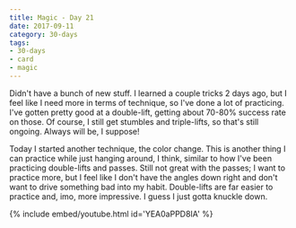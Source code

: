 ```yaml
---
title: Magic - Day 21
date: 2017-09-11
category: 30-days
tags:
- 30-days
- card
- magic
---
```

<p>Didn't have a bunch of new stuff. I learned a couple tricks 2 days ago, but I feel like I need more in terms of technique, so I've done a lot of practicing. I've gotten pretty good at a double-lift, getting about 70-80% success rate on those. Of course, I still get stumbles and triple-lifts, so that's still ongoing. Always will be, I suppose!</p>
<p>Today I started another technique, the color change. This is another thing I can practice while just hanging around, I think, similar to how I've been practicing double-lifts and passes. Still not great with the passes; I want to practice more, but I feel like I don't have the angles down right and don't want to drive something bad into my habit. Double-lifts are far easier to practice and, imo, more impressive. I guess I just gotta knuckle down.</p>

{% include embed/youtube.html id='YEA0aPPD8IA' %}
